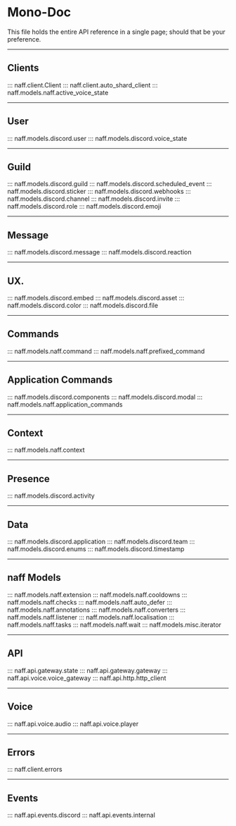 # Mono-Doc
This file holds the entire API reference in a single page; should that be your preference.

[//]: # (":::: naff" - while this would be an option, the order sucks)

---
## Clients
::: naff.client.Client
::: naff.client.auto_shard_client
::: naff.models.naff.active_voice_state

---
## User
::: naff.models.discord.user
::: naff.models.discord.voice_state

---
## Guild
::: naff.models.discord.guild
::: naff.models.discord.scheduled_event
::: naff.models.discord.sticker
::: naff.models.discord.webhooks
::: naff.models.discord.channel
::: naff.models.discord.invite
::: naff.models.discord.role
::: naff.models.discord.emoji

---
## Message
::: naff.models.discord.message
::: naff.models.discord.reaction

---
## UX.
::: naff.models.discord.embed
::: naff.models.discord.asset
::: naff.models.discord.color
::: naff.models.discord.file

---
## Commands
::: naff.models.naff.command
::: naff.models.naff.prefixed_command

---
## Application Commands

::: naff.models.discord.components
::: naff.models.discord.modal
::: naff.models.naff.application_commands

---
## Context
::: naff.models.naff.context

---
## Presence
::: naff.models.discord.activity

---
## Data
::: naff.models.discord.application
::: naff.models.discord.team
::: naff.models.discord.enums
::: naff.models.discord.timestamp

---
## naff Models
::: naff.models.naff.extension
::: naff.models.naff.cooldowns
::: naff.models.naff.checks
::: naff.models.naff.auto_defer
::: naff.models.naff.annotations
::: naff.models.naff.converters
::: naff.models.naff.listener
::: naff.models.naff.localisation
::: naff.models.naff.tasks
::: naff.models.naff.wait
::: naff.models.misc.iterator

---
## API
::: naff.api.gateway.state
::: naff.api.gateway.gateway
::: naff.api.voice.voice_gateway
::: naff.api.http.http_client

---
## Voice
::: naff.api.voice.audio
::: naff.api.voice.player


---
## Errors
::: naff.client.errors

---
## Events
::: naff.api.events.discord
::: naff.api.events.internal
